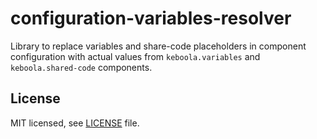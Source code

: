 # configuration-variables-resolver
Library to replace variables and share-code placeholders in component configuration with actual 
values from `keboola.variables` and `keboola.shared-code` components.

## License

MIT licensed, see [LICENSE](./LICENSE) file.
